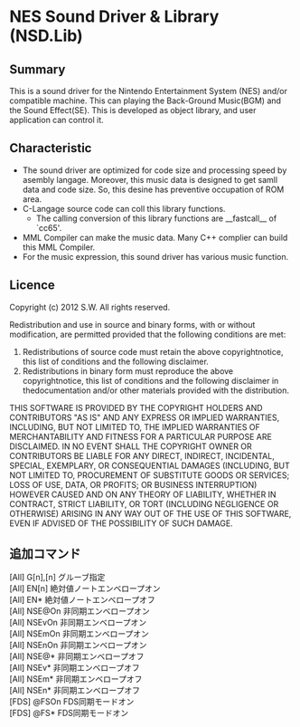 # NES Sound Driver & Library (NSD.Lib)

## Summary

This is a sound driver for the Nintendo Entertainment System (NES) and/or compatible machine.
 This can playing the Back-Ground Music(BGM) and the Sound Effect(SE).
 This is developed as object library, and user application can control it.


## Characteristic

- The sound driver are optimized for code size and processing speed by asembly langage. Moreover, this music data is designed to get samll data and code size. So, this desine has preventive occupation of ROM area.
- C-Langage source code can coll this library functions.
    - The calling conversion of this library functions are \_\_fastcall\_\_ of `cc65'.
- MML Compiler can make the music data. Many C++ complier can build this MML Compiler.
- For the music expression, this sound driver has various music function.


## Licence

Copyright (c) 2012 S.W.
 All rights reserved.

Redistribution and use in source and binary forms, with or without modification, are permitted provided that the following conditions are met:

1. Redistributions of source code must retain the above copyrightnotice, this list of conditions and the following disclaimer. 
2. Redistributions in binary form must reproduce the above copyrightnotice, this list of conditions and the following disclaimer in thedocumentation and/or other materials provided with the distribution. 

THIS SOFTWARE IS PROVIDED BY THE COPYRIGHT HOLDERS AND CONTRIBUTORS "AS IS" AND ANY EXPRESS OR IMPLIED WARRANTIES, INCLUDING, BUT NOT LIMITED TO, THE IMPLIED WARRANTIES OF MERCHANTABILITY AND FITNESS FOR A PARTICULAR PURPOSE ARE DISCLAIMED. IN NO EVENT SHALL THE COPYRIGHT OWNER OR CONTRIBUTORS BE LIABLE FOR ANY DIRECT, INDIRECT, INCIDENTAL, SPECIAL, EXEMPLARY, OR CONSEQUENTIAL DAMAGES (INCLUDING, BUT NOT LIMITED TO, PROCUREMENT OF SUBSTITUTE GOODS OR SERVICES; LOSS OF USE, DATA, OR PROFITS; OR BUSINESS INTERRUPTION) HOWEVER CAUSED AND ON ANY THEORY OF LIABILITY, WHETHER IN CONTRACT, STRICT LIABILITY, OR TORT (INCLUDING NEGLIGENCE OR OTHERWISE) ARISING IN ANY WAY OUT OF THE USE OF THIS SOFTWARE, EVEN IF ADVISED OF THE POSSIBILITY OF SUCH DAMAGE. 


## 追加コマンド

[All] G[n],[n]  グルーブ指定  
[All] EN[n]     絶対値ノートエンベロープオン  
[All] EN*      絶対値ノートエンベロープオフ  
[All] NSE@On    非同期エンベロープオン  
[All] NSEvOn    非同期エンベロープオン  
[All] NSEmOn    非同期エンベロープオン  
[All] NSEnOn    非同期エンベロープオン  
[All] NSE@*     非同期エンベロープオフ  
[All] NSEv*     非同期エンベロープオフ  
[All] NSEm*     非同期エンベロープオフ  
[All] NSEn*     非同期エンベロープオフ  
[FDS] @FSOn     FDS同期モードオン  
[FDS] @FS*      FDS同期モードオン  
